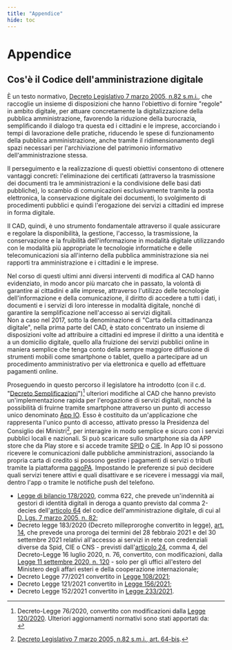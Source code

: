 ```yaml
---
title: "Appendice"
hide: toc
---
```


# Appendice

## Cos'è il Codice dell'amministrazione digitale

È un testo normativo, [Decreto Legislativo 7 marzo 2005, n.82 s.m.i.](https://www.normattiva.it/uri-res/N2Ls?urn:nir:stato:decreto.legislativo:2005-03-07;82!vig), che raccoglie un insieme di
disposizioni che hanno l'obiettivo di fornire "regole" in ambito digitale, per attuare concretamente
la digitalizzazione della pubblica amministrazione, favorendo la riduzione della burocrazia,
semplificando il dialogo tra questa ed i cittadini e le imprese, accorciando i tempi di lavorazione
delle pratiche, riducendo le spese di funzionamento della pubblica amministrazione, anche tramite
il ridimensionamento degli spazi necessari per l'archiviazione del patrimonio informativo
dell‘amministrazione stessa.

Il perseguimento e la realizzazione di questi obiettivi consentono di ottenere vantaggi concreti:
l'eliminazione dei certificati (attraverso la trasmissione dei documenti tra le amministrazioni e la
condivisione delle basi dati pubbliche), lo scambio di comunicazioni esclusivamente tramite la
posta elettronica, la conservazione digitale dei documenti, lo svolgimento di procedimenti pubblici
e quindi l'erogazione dei servizi a cittadini ed imprese in forma digitale.

Il CAD, quindi, è uno strumento fondamentale attraverso il quale assicurare e regolare la
disponibilità, la gestione, l'accesso, la trasmissione, la conservazione e la fruibilità
dell'informazione in modalità digitale utilizzando con le modalità più appropriate le tecnologie
informatiche e delle telecomunicazioni sia all'interno della pubblica amministrazione sia nei
rapporti tra amministrazione e i cittadini e le imprese.

Nel corso di questi ultimi anni diversi interventi di modifica al CAD hanno evidenziato, in modo
ancor più marcato che in passato, la volontà di garantire ai cittadini e alle imprese, attraverso
l'utilizzo delle tecnologie dell'informazione e della comunicazione, il diritto di accedere a tutti i
dati, i documenti e i servizi di loro interesse in modalità digitale, nonché di garantire la
semplificazione nell'accesso ai servizi digitali.<br>
Non a caso nel 2017, sotto la denominazione di "Carta della cittadinanza digitale", nella prima
parte del CAD, è stato concentrato un insieme di disposizioni volte ad attribuire a cittadini ed
imprese il diritto a una identità e a un domicilio digitale, quello alla fruizione dei servizi pubblici
online in maniera semplice che tenga conto della sempre maggiore diffusione di strumenti mobili
come smartphone o tablet, quello a partecipare ad un procedimento amministrativo per via
elettronica e quello ad effettuare pagamenti online.


Proseguendo in questo percorso il legislatore ha introdotto (con il c.d. "[Decreto Semplificazioni](http://www.normattiva.it/eli/id/2020/07/16/20G00096/CONSOLIDATED/20201013)")[^1] ulteriori modifiche al CAD che hanno previsto un'implementazione rapida per l'erogazione di servizi digitali, nonché la possibilità di fruirne tramite smartphone attraverso un punto di accesso unico denominato [App IO](https://io.italia.it/cittadini/). Esso è costituito da un'applicazione che rappresenta l'unico punto di accesso, attivato presso la Presidenza del Consiglio dei Ministri[^2], per interagire in modo semplice e sicuro con i servizi pubblici locali e nazionali. Si può scaricare sullo smartphone sia da APP store che da Play store e si accede tramite [SPID](https://www.spid.gov.it/richiedi-spid) o [CIE](https://www.cartaidentita.interno.gov.it/presentazione-della-richiesta/). In App IO si possono ricevere le comunicazioni
dalle pubbliche amministrazioni, associando la propria carta di credito si possono gestire i
pagamenti di servizi o tributi tramite la piattaforma [pagoPA](https://www.pagopa.gov.it/). Impostando le preferenze si può decidere quali servizi tenere attivi e quali disattivare e se ricevere i messaggi via mail, dentro l'app o tramite le notifiche push del telefono.

[^1]: Decreto-Legge 76/2020, convertito con modificazioni dalla [Legge 120/2020](http://www.normattiva.it/uri-res/N2Ls?urn:nir:stato:legge:2020-09-11;120). Ulteriori aggiornamenti normativi sono stati apportati da:<br>
- [Legge di bilancio 178/2020](http://www.normattiva.it/uri-res/N2Ls?urn:nir:stato:legge:2020-12-30;178!vig), comma 622, che prevede un'indennità ai gestori di identità digitali in deroga a quanto previsto dal comma 2-decies dell'[articolo 64](https://www.normattiva.it/uri-res/N2Ls?urn:nir:stato:decreto.legislativo:2005-03-07;82!vig~art64) del codice dell'amministrazione digitale, di cui al [D. Lgs. 7 marzo 2005, n. 82](https://www.normattiva.it/uri-res/N2Ls?urn:nir:stato:decreto.legislativo:2005-03-07;82!vig);<br>
- Decreto legge 183/2020 (Decreto milleproroghe convertito in legge), [art. 14](http://www.normattiva.it/uri-res/N2Ls?urn:nir:stato:decreto.legge:2020-12-31;183~art14), che prevede una proroga dei termini del 28 febbraio 2021 e del 30 settembre 2021 relativi all'accesso ai servizi in rete con credenziali diverse da Spid, CIE o CNS - previsti dall'[articolo 24](http://www.normattiva.it/uri-res/N2Ls?urn:nir:stato:decreto.legge:2020-07-16;76!vig~art24), comma 4, del Decreto-Legge 16 luglio 2020, n. 76, convertito, con modificazioni, dalla [Legge 11 settembre 2020, n. 120](http://www.normattiva.it/uri-res/N2Ls?urn:nir:stato:legge:2020-09-11;120!vig) - solo per gli uffici all'estero del Ministero degli affari esteri e della cooperazione internazionale;<br>
- Decreto Legge 77/2021 convertito in [Legge 108/2021](http://www.normattiva.it/uri-res/N2Ls?urn:nir:stato:legge:2021-07-29;108!vig);<br>
- Decreto Legge 121/2021 convertito in [Legge 156/2021](http://www.normattiva.it/uri-res/N2Ls?urn:nir:stato:legge:2021-11-09;156);<br>
- Decreto Legge 152/2021 convertito in [Legge 233/2021](http://www.normattiva.it/uri-res/N2Ls?urn:nir:stato:legge:2021-12-29;233!vig).
[^2]: [Decreto Legislativo 7 marzo 2005, n.82 s.m.i., art. 64-bis](https://www.normattiva.it/uri-res/N2Ls?urn:nir:stato:decreto.legislativo:2005-03-07;82!vig~art64bis).


